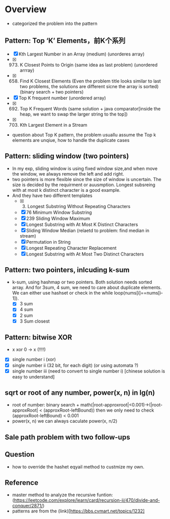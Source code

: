 # Overview
- categorized the problem  into the pattern
##  Pattern: Top ‘K’ Elements，前K个系列
- [x] Kth Largest Number in an Array (medium) (unorderes array)
- [x] 973. K Closest Points to Origin (same idea as last problem) (unordered arrray)
- [x] 658. Find K Closest Elements (Even the problem title looks similar to last two problems, the solutions are different sicne the array is sorted)(binary search + two pointers)
- [x] Top K frequent number (unordered array)
- [x] 692. Top K Frequent Words (same solution + java comparator[inside the heap, we want to swap the larger string to the top])
- [x] 703. Kth Largest Element in a Stream 

- question about Top K pattern, the problem usuallu assume the Top k elements are unqiue, how to handle the duplicate cases

## Pattern: sliding window (two pointers)
- In my exp, sliding window is using fixed window size,and when move the window, we always remove the left and add right.
- two pointers is more flexible since the size of window is uncertain. The size is decided by the requirment or auusmption. Longest subsreing with at most k distinct character is a good example.
- And they have two different templates
  - [x] 3. Longest Substring Without Repeating Characters
  - [x] 76 Minimum Window Substring 
  - [x] 239 Sliding Window Maximum    
  - [x] Longest Substring with At Most K Distinct Characters
  - [x] Sliding Window Median (relaetd to problem: find median in stream)
  - [x] Permutation in String
  - [x] Longest Repeating Character Replacement 
  - [x] Longest Substring with At Most Two Distinct Characters

## Pattern: two pointers, inlcuding k-sum
- k-sum, using hashmap or two pointers. Both solution needs sorted array. And for 3sum, 4 sum, we need to care about duplicate elements. We can either use hashset or check in the while loop(nums[i]==nums[i-1]).
  - [x] 3 sum
  - [x] 4 sum
  - [x] 2 sum
  - [x] 3 Sum closest
## Pattern: bitwise XOR
- x xor 0 -> x  (!!!!)
- [x] single number i  (xor)
- [x] single number ii (32 bit, for each digit) (or using automata ?)
- [x] single number iii  (need to convert to single number i) [chinese solution is easy to understand]
  
## sqrt or root of any number, power(x, n) in lg(n)
- root of number: binary search + math(|root-approxroot|<0.001)->(|root-approxRoot| < (approxRoot-leftBound)) then we only need to check (approxRoot-leftBound) < 0.001
- power(x, n) we can always caculate power(x, n/2)

## Sale path problem with two follow-ups

## Question
- how to override the hashet eqyail method to custmize my own.
## Reference
- master method to analyze the recursive funtion: (https://leetcode.com/explore/learn/card/recursion-ii/470/divide-and-conquer/2871/)
- patterns are from the (link)[https://bbs.cvmart.net/topics/1232]
